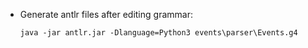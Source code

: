 * Generate antlr files after editing grammar:
  
  ``java -jar antlr.jar -Dlanguage=Python3 events\parser\Events.g4``